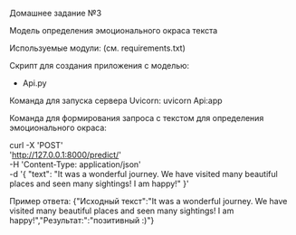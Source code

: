 Домашнее задание №3

Модель определения эмоционального окраса текста

Используемые модули: (см. requirements.txt)

Скрипт для создания приложения с моделью:
 - Api.py

Команда для запуска сервера Uvicorn: uvicorn Api:app

Команда для формирования запроса с текстом для определения эмоционального окраса:

curl -X 'POST' \
  'http://127.0.0.1:8000/predict/' \
  -H 'Content-Type: application/json' \
  -d '{
  "text": "It was a wonderful journey. We have visited many beautiful places and seen many sightings! I am happy!"
}'

Пример ответа:
{"Исходный текст":"It was a wonderful journey. We have visited many beautiful places and seen many sightings! I am happy!","Результат:":"позитивный :)"}
